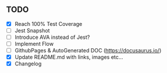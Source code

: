 ## TODO

- [x] Reach 100% Test Coverage
- [ ] Jest Snapshot
- [ ] Introduce AVA instead of Jest?
- [ ] Implement Flow
- [ ] GithubPages & AutoGenerated DOC (https://docusaurus.io/)
- [x] Update README.md with links, images etc...
- [x] Changelog
